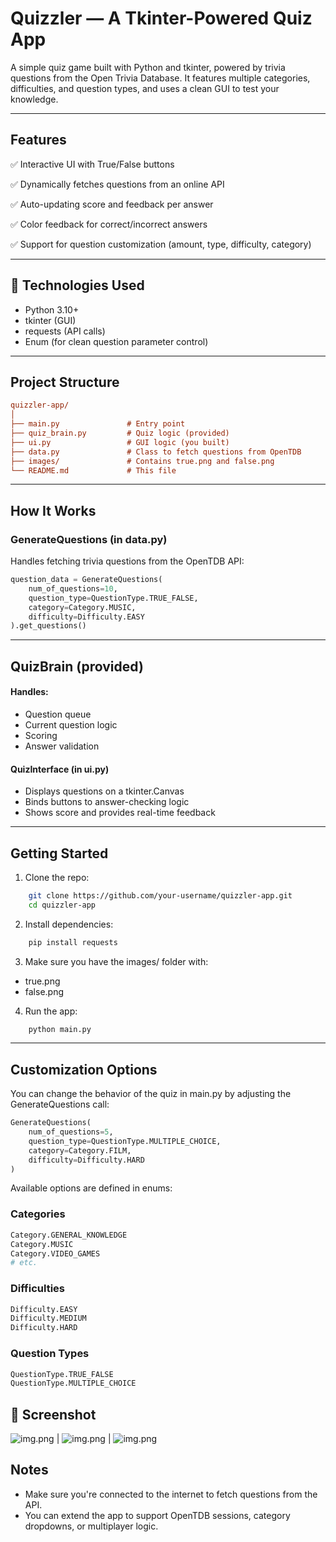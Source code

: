 # Quizzler — A Tkinter-Powered Quiz App
A simple quiz game built with Python and tkinter, powered by trivia questions from the Open Trivia Database. It features multiple categories, difficulties, and question types, and uses a clean GUI to test your knowledge.

------------
## Features
✅ Interactive UI with True/False buttons

✅ Dynamically fetches questions from an online API

✅ Auto-updating score and feedback per answer

✅ Color feedback for correct/incorrect answers

✅ Support for question customization (amount, type, difficulty, category)

-------------------
## 🧰 Technologies Used
- Python 3.10+
- tkinter (GUI)
- requests (API calls)
- Enum (for clean question parameter control)
------------

## Project Structure
```ini
quizzler-app/
│
├── main.py               # Entry point
├── quiz_brain.py         # Quiz logic (provided)
├── ui.py                 # GUI logic (you built)
├── data.py               # Class to fetch questions from OpenTDB
├── images/               # Contains true.png and false.png
└── README.md             # This file
```
-------------

## How It Works
### GenerateQuestions (in data.py)
Handles fetching trivia questions from the OpenTDB API:

```python
question_data = GenerateQuestions(
    num_of_questions=10,
    question_type=QuestionType.TRUE_FALSE,
    category=Category.MUSIC,
    difficulty=Difficulty.EASY
).get_questions()
```
----
## QuizBrain (provided)
#### Handles:
- Question queue
- Current question logic
- Scoring
- Answer validation

#### QuizInterface (in ui.py)
- Displays questions on a tkinter.Canvas
- Binds buttons to answer-checking logic
- Shows score and provides real-time feedback

----

## Getting Started
1. Clone the repo:
```bash
    git clone https://github.com/your-username/quizzler-app.git
    cd quizzler-app
```
2. Install dependencies:
```bash
    pip install requests
```
3. Make sure you have the images/ folder with:
- true.png
- false.png

4. Run the app:
```bash
    python main.py
```
----
## Customization Options
You can change the behavior of the quiz in main.py by adjusting the GenerateQuestions call:
```python
GenerateQuestions(
    num_of_questions=5,
    question_type=QuestionType.MULTIPLE_CHOICE,
    category=Category.FILM,
    difficulty=Difficulty.HARD
)
```
Available options are defined in enums:

### Categories
```python
Category.GENERAL_KNOWLEDGE
Category.MUSIC
Category.VIDEO_GAMES
# etc.
```

### Difficulties
```python
Difficulty.EASY
Difficulty.MEDIUM
Difficulty.HARD
```

### Question Types
```python
QuestionType.TRUE_FALSE
QuestionType.MULTIPLE_CHOICE
```

## 📸 Screenshot 
![img.png](images/screenshot1.png) | ![img.png](images/screenshot2.png) | ![img.png](images/screenshot3.png)

## Notes
- Make sure you're connected to the internet to fetch questions from the API.
- You can extend the app to support OpenTDB sessions, category dropdowns, or multiplayer logic.